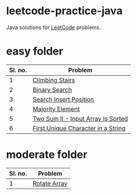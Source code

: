 # leetcode-practice-java

Java solutions for [LeetCode](https://leetcode.com/) problems.

# easy folder

| Sl. no. | Problem |
| --- | --- |
| 1 | [Climbing Stairs](https://leetcode.com/problems/climbing-stairs/) |
| 2 | [Binary Search](https://leetcode.com/problems/binary-search/) |
| 3 | [Search Insert Position](https://leetcode.com/problems/search-insert-position/) |
| 4 | [Majority Element](https://leetcode.com/problems/majority-element/) |
| 5 | [Two Sum II - Input Array Is Sorted](https://leetcode.com/problems/two-sum-ii-input-array-is-sorted/) |
| 6 | [First Unique Character in a String](https://leetcode.com/problems/first-unique-character-in-a-string/) |

# moderate folder

| Sl. no. | Problem |
| --- | --- |
| 1 | [Rotate Array](https://leetcode.com/problems/rotate-array/) |
